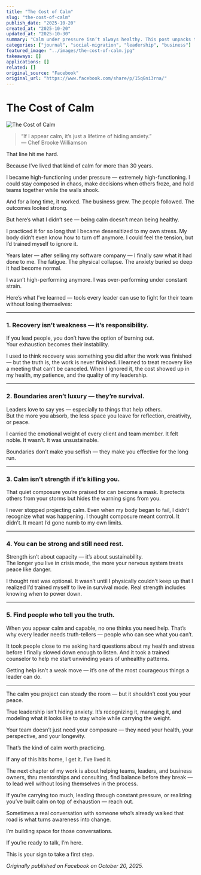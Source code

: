 ```yaml
---
title: "The Cost of Calm"
slug: "the-cost-of-calm"
publish_date: "2025-10-20"
created_at: "2025-10-20"
updated_at: "2025-10-30"
summary: "Calm under pressure isn’t always healthy. This post unpacks the personal cost of high-functioning leadership, offering five lessons on recovery, boundaries, and balance for leaders who carry too much weight."
categories: ["journal", "social-migration", "leadership", "business"]
featured_image: "../images/the-cost-of-calm.jpg"
takeaways: []
applications: []
related: []
original_source: "Facebook"
original_url: "https://www.facebook.com/share/p/15qGni3rna/"
---
```


# The Cost of Calm

![The Cost of Calm](../images/the-cost-of-calm.jpg)

> “If I appear calm, it’s just a lifetime of hiding anxiety.”  
> — Chef Brooke Williamson  

That line hit me hard.

Because I’ve lived that kind of calm for more than 30 years.

I became high-functioning under pressure — extremely high-functioning. I could stay composed in chaos, make decisions when others froze, and hold teams together while the walls shook.

And for a long time, it worked. The business grew. The people followed. The outcomes looked strong.

But here’s what I didn’t see — being calm doesn’t mean being healthy.

I practiced it for so long that I became desensitized to my own stress. My body didn’t even know how to turn off anymore. I could feel the tension, but I’d trained myself to ignore it.

Years later — after selling my software company — I finally saw what it had done to me. The fatigue. The physical collapse. The anxiety buried so deep it had become normal.

I wasn’t high-performing anymore. I was over-performing under constant strain.

Here’s what I’ve learned — tools every leader can use to fight for their team without losing themselves:

---

### 1. Recovery isn’t weakness — it’s responsibility.

If you lead people, you don’t have the option of burning out.  
Your exhaustion becomes their instability.

I used to think recovery was something you did after the work was finished — but the truth is, the work is never finished. I learned to treat recovery like a meeting that can’t be canceled. When I ignored it, the cost showed up in my health, my patience, and the quality of my leadership.

---

### 2. Boundaries aren’t luxury — they’re survival.

Leaders love to say yes — especially to things that help others.  
But the more you absorb, the less space you leave for reflection, creativity, or peace.

I carried the emotional weight of every client and team member. It felt noble. It wasn’t. It was unsustainable.

Boundaries don’t make you selfish — they make you effective for the long run.

---

### 3. Calm isn’t strength if it’s killing you.

That quiet composure you’re praised for can become a mask. It protects others from your storms but hides the warning signs from you.

I never stopped projecting calm. Even when my body began to fail, I didn’t recognize what was happening. I thought composure meant control. It didn’t. It meant I’d gone numb to my own limits.

---

### 4. You can be strong and still need rest.

Strength isn’t about capacity — it’s about sustainability.  
The longer you live in crisis mode, the more your nervous system treats peace like danger.

I thought rest was optional. It wasn’t until I physically couldn’t keep up that I realized I’d trained myself to live in survival mode. Real strength includes knowing when to power down.

---

### 5. Find people who tell you the truth.

When you appear calm and capable, no one thinks you need help. That’s why every leader needs truth-tellers — people who can see what you can’t.

It took people close to me asking hard questions about my health and stress before I finally slowed down enough to listen. And it took a trained counselor to help me start unwinding years of unhealthy patterns.

Getting help isn’t a weak move — it’s one of the most courageous things a leader can do.

---

The calm you project can steady the room — but it shouldn’t cost you your peace.

True leadership isn’t hiding anxiety. It’s recognizing it, managing it, and modeling what it looks like to stay whole while carrying the weight.

Your team doesn’t just need your composure — they need your health, your perspective, and your longevity.

That’s the kind of calm worth practicing.

If any of this hits home, I get it. I’ve lived it.

The next chapter of my work is about helping teams, leaders, and business owners, thru mentorships and consulting, find balance before they break — to lead well without losing themselves in the process.

If you’re carrying too much, leading through constant pressure, or realizing you’ve built calm on top of exhaustion — reach out.

Sometimes a real conversation with someone who’s already walked that road is what turns awareness into change.

I’m building space for those conversations.

If you’re ready to talk, I’m here.

This is your sign to take a first step.

*Originally published on Facebook on October 20, 2025.*
